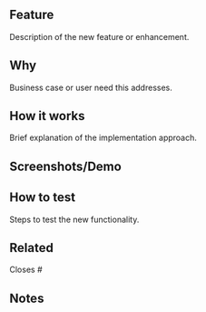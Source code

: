 ## Feature

Description of the new feature or enhancement.

## Why

Business case or user need this addresses.

## How it works

Brief explanation of the implementation approach.

## Screenshots/Demo

<!-- Add screenshots for UI changes or demo links -->

## How to test

Steps to test the new functionality.

## Related

Closes #

## Notes

<!-- Feature flags, rollout considerations, breaking changes, etc. -->
